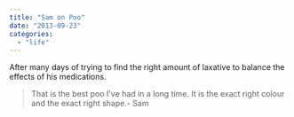 ```yaml
---
title: "Sam on Poo"
date: "2013-09-23"
categories: 
  - "life"
---
```


After many days of trying to find the right amount of laxative to balance the effects of his medications.

> That is the best poo I've had in a long time. It is the exact right colour and the exact right shape.- Sam

